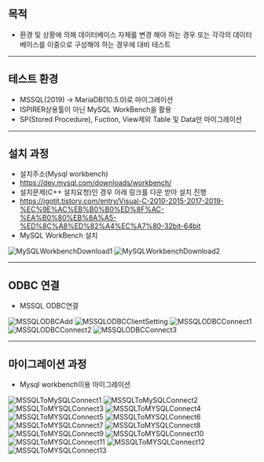 ## 목적
- 환경 및 상황에 의해 데이터베이스 자체를 변경 해야 하는 경우 또는 각각의 데이터베이스를 이중으로 구성해야 하는 경우에 대비 테스트 
___

## 테스트 환경
- MSSQL(2019) -> MariaDB(10.5.0)로 마이그레이션
- ISPIRER상용툴이 아닌 MySQL WorkBench을 활용
- SP(Stored Procedure), Fuction, View제외 Table 및 Data만 마이그레이션
___

## 설치 과정
- 설치주소(Mysql workbench)
- https://dev.mysql.com/downloads/workbench/
- 설치문제(C++ 설치요청)인 경우 아래 링크를 다운 받아 설치 진행
- https://igotit.tistory.com/entry/Visual-C-2010-2015-2017-2019-%EC%9E%AC%EB%B0%B0%ED%8F%AC-%EA%B0%80%EB%8A%A5-%ED%8C%A8%ED%82%A4%EC%A7%80-32bit-64bit
- MySQL WorkBench 설치

![MySQLWorkbenchDownload1](./img/MySQLWorkbenchDownload1.JPG)
![MySQLWorkbenchDownload2](./img/MySQLWorkbenchDownload2.JPG)
___

## ODBC 연결
- MSSQL ODBC연결

![MSSQLODBCAdd](./img/MSSQLODBCAdd.JPG)
![MSSQLODBCClientSetting](./img/MSSQLODBCClientSetting.JPG)
![MSSQLODBCConnect1](./img/MSSQLODBCConnect1.JPG)
![MSSQLODBCConnect2](./img/MSSQLODBCConnect2.JPG)
![MSSQLODBCConnect3](./img/MSSQLODBCConnect3.JPG)
___

## 마이그레이션 과정
- Mysql workbench이용 마이그레이션

![MSSQLToMySQLConnect1](./img/MSSQLToMySQLConnect1.JPG)
![MSSQLToMySQLConnect2](./img/MSSQLToMySQLConnect2.JPG)
![MSSQLToMYSQLConnect3](./img/MSSQLToMYSQLConnect3.JPG)
![MSSQLToMYSQLConnect4](./img/MSSQLToMYSQLConnect4.JPG)
![MSSQLToMYSQLConnect5](./img/MSSQLToMYSQLConnect5.JPG)
![MSSQLToMYSQLConnect6](./img/MSSQLToMYSQLConnect6.JPG)
![MSSQLToMYSQLConnect7](./img/MSSQLToMYSQLConnect7.JPG)
![MSSQLToMYSQLConnect8](./img/MSSQLToMYSQLConnect8.JPG)
![MSSQLToMYSQLConnect9](./img/MSSQLToMYSQLConnect9.JPG)
![MSSQLToMYSQLConnect10](./img/MSSQLToMYSQLConnect10.JPG)
![MSSQLToMYSQLConnect11](./img/MSSQLToMYSQLConnect11.JPG)
![MSSQLToMYSQLConnect12](./img/MSSQLToMYSQLConnect12.JPG)
![MSSQLToMYSQLConnect13](./img/MSSQLToMYSQLConnect13.JPG)
